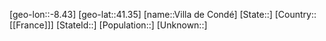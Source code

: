 ﻿---
location: [41.35,-8.43]
type: City
tags:
- geo/City


SpocWebEntityId: 35295
isDeleted: false
confidential: public

---
[geo-lon::-8.43]
[geo-lat::41.35]
[name::Villa de Condé]
[State::]
[Country::[[France]]]
[StateId::]
[Population::]
[Unknown::]

